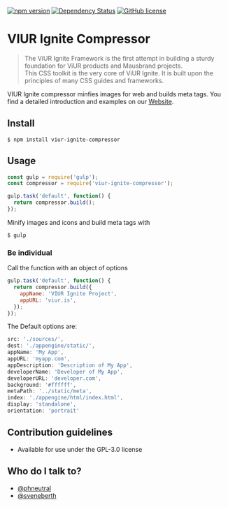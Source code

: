 [![npm version](https://badge.fury.io/js/viur-ignite-compressor.svg)](https://badge.fury.io/js/viur-ignite-compressor)
[![Dependency Status](https://david-dm.org/viur-ignite/viur-ignite-compressor.svg)](https://david-dm.org/viur-ignite/viur-ignite-compressor)
[![GitHub license](https://img.shields.io/badge/license-GPL-blue.svg)](https://raw.githubusercontent.com/viur-ignite/viur-ignite-js/master/LICENSE)

# VIUR Ignite Compressor

>The ViUR Ignite Framework is the first attempt in building a sturdy foundation for ViUR products and Mausbrand projects.<br>This CSS toolkit is the very core of ViUR Ignite. It is built upon the principles of many CSS guides and frameworks.

VIUR Ignite compressor minfies images for web and builds meta tags.
You find a detailed introduction and examples on our [Website](http://ignite.viur.is).

## Install
```
$ npm install viur-ignite-compressor
```

## Usage
```js
const gulp = require('gulp');
const compressor = require('viur-ignite-compressor');

gulp.task('default', function() {
  return compressor.build();
});
```

Minify images and icons and build meta tags with
```
$ gulp
```


### Be individual
Call the function with an object of options
```js
gulp.task('default', function() {
  return compressor.build({
    appName: 'VIUR Ignite Project',
    appURL: 'viur.is',
  });
});
```

The Default options are:
```js
src: './sources/',
dest: './appengine/static/',
appName: 'My App',
appURL: 'myapp.com',
appDescription: 'Description of My App',
developerName: 'Developer of My App',
developerURL: 'developer.com',
background: '#ffffff',
metaPath: '../static/meta',
index: './appengine/html/index.html',
display: 'standalone',
orientation: 'portrait'
```

## Contribution guidelines
* Available for use under the GPL-3.0 license

## Who do I talk to?
* [@phneutral](https://github.com/phneutral)
* [@sveneberth](https://github.com/sveneberth)

